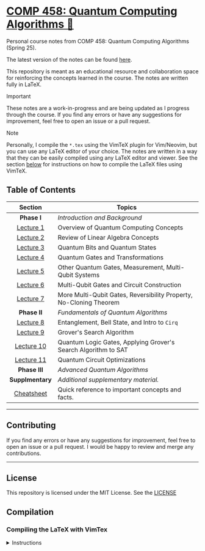 # [COMP 458: Quantum Computing Algorithms 🧬](https://micahkepe.com/comp458-notes/)

Personal course notes from COMP 458: Quantum Computing Algorithms (Spring 25).

The latest version of the notes can be found [here](https://micahkepe.com/comp458-notes/).

This repository is meant as an educational resource and collaboration space
for reinforcing the concepts learned in the course. The notes are written fully
in LaTeX.

> [!IMPORTANT]
> These notes are a work-in-progress and are being updated as I progress through
> the course. If you find any errors or have any suggestions for improvement,
> feel free to open an issue or a pull request.

> [!NOTE]
> Personally, I compile the `*.tex` using the VimTeX plugin for Vim/Neovim, but
> you can use any LaTeX editor of your choice. The notes are written in a way that
> they can be easily compiled using any LaTeX editor and viewer. See the section
> [below](#compiling-the-latex-with-vimtex) for instructions on how to compile the
> LaTeX files using VimTeX.

## Table of Contents

<div align="center">

|                     Section                     | Topics                                                             |
| :---------------------------------------------: | ------------------------------------------------------------------ |
|            <strong>Phase I</strong>             | <em>Introduction and Background</em>                               |
|  [Lecture 1](./lectures/phase-i/lecture1.tex)   | Overview of Quantum Computing Concepts                             |
|  [Lecture 2](./lectures/phase-i/lecture2.tex)   | Review of Linear Algebra Concepts                                  |
|  [Lecture 3](./lectures/phase-i/lecture3.tex)   | Quantum Bits and Quantum States                                    |
|  [Lecture 4](./lectures/phase-i/lecture4.tex)   | Quantum Gates and Transformations                                  |
|  [Lecture 5](./lectures/phase-i/lecture5.tex)   | Other Quantum Gates, Measurement, Multi-Qubit Systems              |
|  [Lecture 6](./lectures/phase-i/lecture6.tex)   | Multi-Qubit Gates and Circuit Construction                         |
|  [Lecture 7](./lectures/phase-i/lecture7.tex)   | More Multi-Qubit Gates, Reversibility Property, No-Cloning Theorem |
|           <strong>Phase II </strong>            | <em>Fundamentals of Quantum Algorithms</em>                        |
|  [Lecture 8](./lectures/phase-ii/lecture8.tex)  | Entanglement, Bell State, and Intro to <code>Cirq</code>           |
|  [Lecture 9](./lectures/phase-ii/lecture9.tex)  | Grover's Search Algorithm                                          |
| [Lecture 10](./lectures/phase-ii/lecture10.tex) | Quantum Logic Gates, Applying Grover's Search Algorithm to SAT     |
| [Lecture 11](./lectures/phase-ii/lecture11.tex) | Quantum Circuit Optimizations                                      |
|           <strong>Phase III </strong>           | <em>Advanced Quantum Algorithms</em>                               |
|          <strong>Supplmentary</strong>          | <em> Additional supplementary material. </em>                      |
|  [Cheatsheet](./supplementary/cheatsheet.tex)   | Quick reference to important concepts and facts.                   |

</div>

---

## Contributing

If you find any errors or have any suggestions for improvement, feel free to
open an issue or a pull request. I would be happy to review and merge any
contributions.

---

## License

This repository is licensed under the MIT License. See the [LICENSE](./LICENSE)

## Compilation

### Compiling the LaTeX with VimTex

<details>
<summary>Instructions</summary>

1. Clone the repository:

```code
git clone https://github.com/micahkepe/comp458-notes.git
cd comp458-notes
```

2. Open the `main.tex` file in Vim or Neovim:

```
nvim main.tex
```

3. Ensure that you have the [`VimTeX`](https://github.com/lervag/vimtex) plugin
   installed. This will be used to compile the LaTeX files and preview the
   PDF in real-time in a PDF viewer of your choice (I use `sioyek`).

4. Compile the LaTeX file by running the following command in Vim:

   ```
   :VimTexCompile
   ```

5. Preview the compiled PDF:

   ```
   :VimTexView
   ```

If you have any issues with the compilation, feel free to open an issue or
reach out to me directly.

</details>
